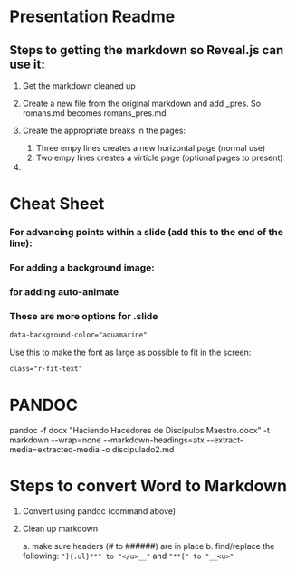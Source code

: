# Presentation Readme

## Steps to getting the markdown so Reveal.js can use it:

1. Get the markdown cleaned up
2. Create a new file from the original markdown and add _pres. So romans.md becomes romans_pres.md
3. Create the appropriate breaks in the pages:
   1. Three empy lines creates a new horizontal page (normal use)
   2. Two empy lines creates a virticle page (optional pages to present)

2. 

# Cheat Sheet

### For advancing points within a slide (add this to the end of the line):

 <!-- .element: class="fragment" -->

### For adding a background image:

<!-- .slide:  data-background-image="markdown/img/mount.png"  --> 

### for adding auto-animate 

<!-- .slide: data-auto-animate="" -->

### These are more options for .slide 

```html
data-background-color="aquamarine"
```

Use this to make the font as large as possible to fit in the screen:

```html
class="r-fit-text"
```


<!-- .slide: data-background-image="https://johnwry.github.io/dm2/markdown/Romanos/img/scroll.png" data-background-size="300px" data-background-position="left" data-background-opacity="0.5"-->

# PANDOC
pandoc -f docx "Haciendo Hacedores de Discípulos Maestro.docx" -t markdown --wrap=none --markdown-headings=atx --extract-media=extracted-media -o discipulado2.md

# Steps to convert Word to Markdown
1. Convert using pandoc (command above)
2. Clean up markdown

	a. make sure headers (# to ######) are in place
	b. find/replace the following:
		```
		"]{.ul}**" to "</u>__"
		```
		and 
		```
		"**[" to "__<u>"
		```

